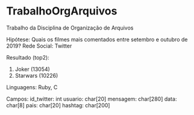# TrabalhoOrgArquivos
Trabalho da Disciplina de Organização de Arquivos

Hipótese: Quais os filmes mais comentados entre setembro e outubro de 2019?
Rede Social: Twitter

Resultado (top2):
1. Joker (13054)
2. Starwars (10226)

Linguagens: Ruby, C

Campos:
id_twitter: int
usuario: char[20]
mensagem: char[280]
data: char[8]
pais: char[20]
hashtag: char[200]
